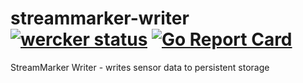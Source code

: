 # streammarker-writer [![wercker status](https://app.wercker.com/status/d116cc81ae020cc47fd4329464c1f2fc/m "wercker status")](https://app.wercker.com/project/bykey/d116cc81ae020cc47fd4329464c1f2fc) [![Go Report Card](https://goreportcard.com/badge/github.com/urlgrey/streammarker-writer)](https://goreportcard.com/report/github.com/urlgrey/streammarker-writer)
StreamMarker Writer - writes sensor data to persistent storage
